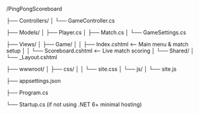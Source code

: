 /PingPongScoreboard

├── Controllers/
│   └── GameController.cs

├── Models/
│   ├── Player.cs
│   ├── Match.cs
│   └── GameSettings.cs

├── Views/
│   ├── Game/
│   │   ├── Index.cshtml        <-- Main menu & match setup
│   │   └── Scoreboard.cshtml   <-- Live match scoring
│   └── Shared/
│       └── _Layout.cshtml

├── wwwroot/
│   ├── css/
│   │   └── site.css
│   └── js/
│       └── site.js

├── appsettings.json

├── Program.cs

└── Startup.cs (if not using .NET 6+ minimal hosting)
